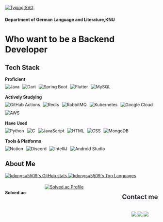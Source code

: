<a href="https://git.io/typing-svg"><img src="https://readme-typing-svg.demolab.com?font=Roboto+Slab&weight=350&size=50&pause=1000&color=267622&vCenter=true&width=435&lines=Hi%2C+I'm+dongsuKo;Hallo%2c+ich+bin+dongsuKo" alt="Typing SVG" /></a>

###

#### Department of German Language and Literature,KNU

# Who want to be a Backend Developer

## Tech Stack

<!-- Proficient -->
<div>
  <strong>Proficient</strong>
  <div style="display: flex; flex-wrap: wrap; gap: 10px; margin-top: 8px;">
    <!-- Languages -->
    <img src="https://img.shields.io/badge/Java-%23ED8B00.svg?style=for-the-badge&logo=openjdk&logoColor=white" alt="Java" />
    <img src="https://img.shields.io/badge/Dart-%230175C2.svg?style=for-the-badge&logo=dart&logoColor=white" alt="Dart" />
    <!-- Frameworks -->
    <img src="https://img.shields.io/badge/Spring%20Boot-6DB33F.svg?style=for-the-badge&logo=springboot&logoColor=white" alt="Spring Boot" />
    <img src="https://img.shields.io/badge/Flutter-02569B.svg?style=for-the-badge&logo=flutter&logoColor=white" alt="Flutter" />
    <!-- DB -->
    <img src="https://img.shields.io/badge/MySQL-4479A1.svg?style=for-the-badge&logo=mysql&logoColor=white" alt="MySQL" />
  </div>
</div>

<br>

<!-- Actively Studying -->
<div>
  <strong>Actively Studying</strong>
  <div style="display: flex; flex-wrap: wrap; gap: 10px; margin-top: 8px;">
    <img src="https://img.shields.io/badge/GitHub%20Actions-2088FF.svg?style=for-the-badge&logo=githubactions&logoColor=white" alt="GitHub Actions" />
    <img src="https://img.shields.io/badge/Redis-DC382D.svg?style=for-the-badge&logo=redis&logoColor=white" alt="Redis" />
    <img src="https://img.shields.io/badge/RabbitMQ-FF6600.svg?style=for-the-badge&logo=rabbitmq&logoColor=white" alt="RabbitMQ" />
    <img src="https://img.shields.io/badge/Kubernetes-326CE5.svg?style=for-the-badge&logo=kubernetes&logoColor=white" alt="Kubernetes" />
    <img src="https://img.shields.io/badge/Google%20Cloud-4285F4.svg?style=for-the-badge&logo=googlecloud&logoColor=white" alt="Google Cloud" />
    <img src="https://img.shields.io/badge/AWS-FF9900.svg?style=for-the-badge&logo=amazonaws&logoColor=white" alt="AWS" />
  </div>
</div>

<br>

<div>
  <strong>Have Used</strong>
  <div style="display: flex; flex-wrap: wrap; gap: 10px; margin-top: 8px;">
    <!-- Languages -->
    <img src="https://img.shields.io/badge/Python-3776AB.svg?style=for-the-badge&logo=python&logoColor=white" alt="Python" />
    <img src="https://img.shields.io/badge/C-%2300599C.svg?style=for-the-badge&logo=c&logoColor=white" alt="C" />
    <img src="https://img.shields.io/badge/JavaScript-F7DF1E.svg?style=for-the-badge&logo=javascript&logoColor=black" alt="JavaScript" />
    <img src="https://img.shields.io/badge/HTML5-E34F26.svg?style=for-the-badge&logo=html5&logoColor=white" alt="HTML" />
    <img src="https://img.shields.io/badge/CSS3-1572B6.svg?style=for-the-badge&logo=css3&logoColor=white" alt="CSS" />
    <!-- DB -->
    <img src="https://img.shields.io/badge/MongoDB-47A248.svg?style=for-the-badge&logo=mongodb&logoColor=white" alt="MongoDB" />
  </div>
</div>

<br>

<!-- 기타 도구 -->
<div>
  <strong>Tools & Platforms</strong>
  <div style="display: flex; flex-wrap: wrap; gap: 10px; margin-top: 8px;">
    <img src="https://img.shields.io/badge/Notion-000000.svg?style=for-the-badge&logo=notion&logoColor=white" alt="Notion" />
    <img src="https://img.shields.io/badge/Discord-5865F2.svg?style=for-the-badge&logo=discord&logoColor=white" alt="Discord" />
    <img src="https://img.shields.io/badge/IntelliJ%20IDEA-000000.svg?style=for-the-badge&logo=intellijidea&logoColor=white" alt="IntelliJ" />
    <img src="https://img.shields.io/badge/Android%20Studio-3DDC84.svg?style=for-the-badge&logo=androidstudio&logoColor=white" alt="Android Studio" />
  </div>
</div>

## About Me

<div style="margin-bottom: 20px;">
  <a href="https://github.com/kdongsu5509">
    <img src="https://github-readme-stats.vercel.app/api?username=kdongsu5509&count_private=true&show_icons=true&theme=dracula" alt="kdongsu5509's GitHub stats" />
  </a>
  <a href="https://github.com/kdongsu5509">
    <img src="https://github-readme-stats.vercel.app/api/top-langs/?username=kdongsu5509&layout=compact&theme=dracula&hide_border=true" alt="kdongsu5509's Top Languages" />
  </a>
</div>

<div style="display: flex; flex-wrap: wrap; justify-content: space-between; gap: 40px;">

#### Solved.ac

<a href="https://solved.ac/dongsu108/">
    <img src="http://mazassumnida.wtf/api/v2/generate_badge?boj=dongsu108" alt="Solved.ac Profile"/>
  </a>

<br>

<div style="text-align: left;">
    <h2 style="border-bottom: 1px solid #d8dee4; color: #282d33;"> Contact me </h2>
  <br>
    <div align= "center">
      <a href=https://velog.io/@kdongsu5509/posts> <img src="https://img.shields.io/badge/Velog-20C997?style=for-the-badge&logo=Velog&logoColor=white&link=https://velog.io/@kdongsu5509/posts"> </a>
         <a href=mailto:kod66170@gmail.com> <img src="https://img.shields.io/badge/Gmail-EA4335?style=for-the-badge&logo=Gmail&logoColor=white&link=mailto:kod66170@gmail.com"> </a>
         <a href="https://linkedin.com/in/ds-ko"> <img src="https://img.shields.io/badge/LinkedIn-0077B5?style=for-the-badge&logo=LinkedIn&logoColor=white&link=https://linkedin.com/in/ds-ko"> </a>
      </div>
    </div>
